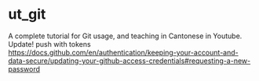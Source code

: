 # ut_git
A complete tutorial for Git usage, and teaching in Cantonese in Youtube. 
Update! push with tokens
https://docs.github.com/en/authentication/keeping-your-account-and-data-secure/updating-your-github-access-credentials#requesting-a-new-password
